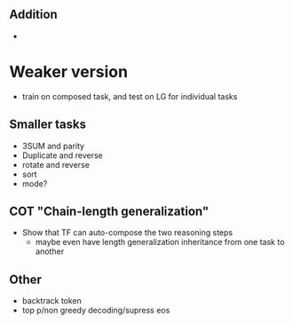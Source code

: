 ## Addition
- 

# Weaker version
- train on composed task, and test on LG for individual tasks

## Smaller tasks
- 3SUM and parity
- Duplicate and reverse
- rotate and reverse
- sort
- mode?

## COT "Chain-length generalization"
- Show that TF can auto-compose the two reasoning steps
  - maybe even have length generalization inheritance from one task to another

## Other 
- backtrack token
- top p/non greedy decoding/supress eos
